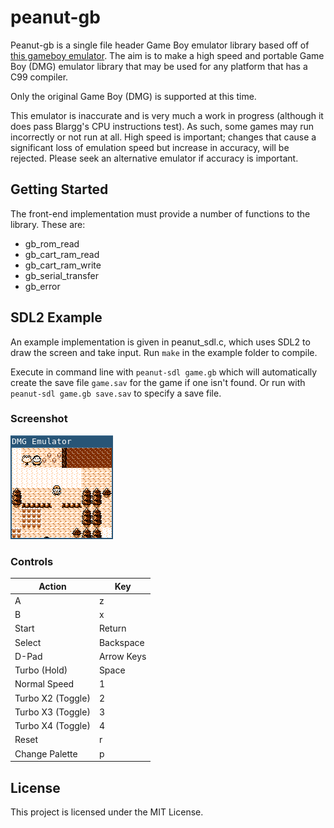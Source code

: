 # peanut-gb

Peanut-gb is a single file header Game Boy emulator library based off of [this
gameboy emulator](https://github.com/gregtour/gameboy). The aim is to make a
high speed and portable Game Boy (DMG) emulator library that may be used for any
platform that has a C99 compiler.

Only the original Game Boy (DMG) is supported at this time.

This emulator is inaccurate and is very much a work in progress (although it
does pass Blargg's CPU instructions test). As such, some games may run
incorrectly or not run at all. High speed is important; changes that cause a
significant loss of emulation speed but increase in accuracy, will be rejected.
Please seek an alternative emulator if accuracy is important.

## Getting Started

The front-end implementation must provide a number of functions to the library.
These are:

- gb_rom_read
- gb_cart_ram_read
- gb_cart_ram_write
- gb_serial_transfer
- gb_error

## SDL2 Example

An example implementation is given in peanut_sdl.c, which uses SDL2 to draw the
screen and take input. Run `make` in the example folder to compile.

Execute in command line with `peanut-sdl game.gb` which will automatically
create the save file `game.sav` for the game if one isn't found. Or run with
`peanut-sdl game.gb save.sav` to specify a save file.

### Screenshot

![Screenshot of SDL2 frontend](/examples/sdl2/sdl2_example_screenshot.png)

### Controls

| Action            | Key        |
|-------------------|------------|
| A                 | z          |
| B                 | x          |
| Start             | Return     |
| Select            | Backspace  |
| D-Pad             | Arrow Keys |
| Turbo (Hold)      | Space      |
| Normal Speed      | 1          |
| Turbo X2 (Toggle) | 2          |
| Turbo X3 (Toggle) | 3          |
| Turbo X4 (Toggle) | 4          |
| Reset             | r          |
| Change Palette    | p          |

## License

This project is licensed under the MIT License.
